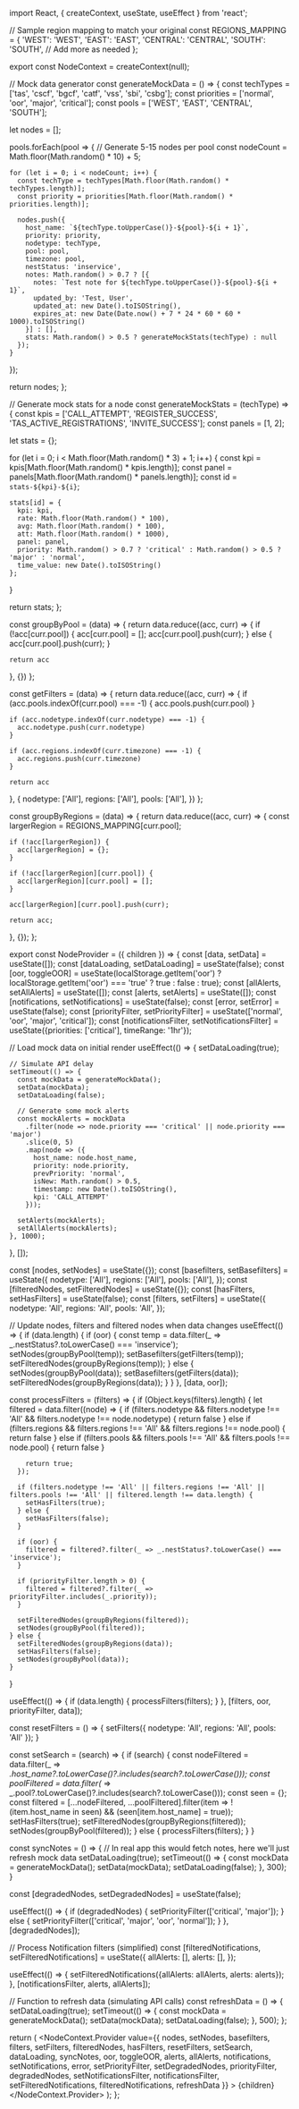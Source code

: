 import React, { createContext, useState, useEffect } from 'react';

// Sample region mapping to match your original
const REGIONS_MAPPING = {
  'WEST': 'WEST',
  'EAST': 'EAST',
  'CENTRAL': 'CENTRAL',
  'SOUTH': 'SOUTH',
  // Add more as needed
};

export const NodeContext = createContext(null);

// Mock data generator
const generateMockData = () => {
  const techTypes = ['tas', 'cscf', 'bgcf', 'catf', 'vss', 'sbi', 'csbg'];
  const priorities = ['normal', 'oor', 'major', 'critical'];
  const pools = ['WEST', 'EAST', 'CENTRAL', 'SOUTH'];
  
  let nodes = [];
  
  pools.forEach(pool => {
    // Generate 5-15 nodes per pool
    const nodeCount = Math.floor(Math.random() * 10) + 5;
    
    for (let i = 0; i < nodeCount; i++) {
      const techType = techTypes[Math.floor(Math.random() * techTypes.length)];
      const priority = priorities[Math.floor(Math.random() * priorities.length)];
      
      nodes.push({
        host_name: `${techType.toUpperCase()}-${pool}-${i + 1}`,
        priority: priority,
        nodetype: techType,
        pool: pool,
        timezone: pool,
        nestStatus: 'inservice',
        notes: Math.random() > 0.7 ? [{
          notes: `Test note for ${techType.toUpperCase()}-${pool}-${i + 1}`,
          updated_by: 'Test, User',
          updated_at: new Date().toISOString(),
          expires_at: new Date(Date.now() + 7 * 24 * 60 * 60 * 1000).toISOString()
        }] : [],
        stats: Math.random() > 0.5 ? generateMockStats(techType) : null
      });
    }
  });
  
  return nodes;
};

// Generate mock stats for a node
const generateMockStats = (techType) => {
  const kpis = ['CALL_ATTEMPT', 'REGISTER_SUCCESS', 'TAS_ACTIVE_REGISTRATIONS', 'INVITE_SUCCESS'];
  const panels = [1, 2];
  
  let stats = {};
  
  for (let i = 0; i < Math.floor(Math.random() * 3) + 1; i++) {
    const kpi = kpis[Math.floor(Math.random() * kpis.length)];
    const panel = panels[Math.floor(Math.random() * panels.length)];
    const id = `stats-${kpi}-${i}`;
    
    stats[id] = {
      kpi: kpi,
      rate: Math.floor(Math.random() * 100),
      avg: Math.floor(Math.random() * 100),
      att: Math.floor(Math.random() * 1000),
      panel: panel,
      priority: Math.random() > 0.7 ? 'critical' : Math.random() > 0.5 ? 'major' : 'normal',
      time_value: new Date().toISOString()
    };
  }
  
  return stats;
};

const groupByPool = (data) => {
  return data.reduce((acc, curr) => {
    if (!acc[curr.pool]) {
      acc[curr.pool] = [];
      acc[curr.pool].push(curr);
    } else {
      acc[curr.pool].push(curr);
    }

    return acc
  }, {})
};

const getFilters = (data) => {
  return data.reduce((acc, curr) => {
    if (acc.pools.indexOf(curr.pool) === -1) {
      acc.pools.push(curr.pool)
    }

    if (acc.nodetype.indexOf(curr.nodetype) === -1) {
      acc.nodetype.push(curr.nodetype)
    }

    if (acc.regions.indexOf(curr.timezone) === -1) {
      acc.regions.push(curr.timezone)
    }

    return acc
  }, {
    nodetype: ['All'],
    regions: ['All'],
    pools: ['All'],
  })
};

const groupByRegions = (data) => {
  return data.reduce((acc, curr) => {
    const largerRegion = REGIONS_MAPPING[curr.pool];

    if (!acc[largerRegion]) {
      acc[largerRegion] = {};
    }

    if (!acc[largerRegion][curr.pool]) {
      acc[largerRegion][curr.pool] = [];
    }

    acc[largerRegion][curr.pool].push(curr);

    return acc;
  }, {});
};

export const NodeProvider = ({ children }) => {
  const [data, setData] = useState([]);
  const [dataLoading, setDataLoading] = useState(false);
  const [oor, toggleOOR] = useState(localStorage.getItem('oor') ? localStorage.getItem('oor') === 'true' ? true : false : true);
  const [allAlerts, setAllAlerts] = useState([]);
  const [alerts, setAlerts] = useState([]);
  const [notifications, setNotifications] = useState(false);
  const [error, setError] = useState(false);
  const [priorityFilter, setPriorityFilter] = useState(['normal', 'oor', 'major', 'critical']);
  const [notificationsFilter, setNotificationsFilter] = useState({priorities: ['critical'], timeRange: '1hr'});

  // Load mock data on initial render
  useEffect(() => {
    setDataLoading(true);
    
    // Simulate API delay
    setTimeout(() => {
      const mockData = generateMockData();
      setData(mockData);
      setDataLoading(false);
      
      // Generate some mock alerts
      const mockAlerts = mockData
        .filter(node => node.priority === 'critical' || node.priority === 'major')
        .slice(0, 5)
        .map(node => ({
          host_name: node.host_name,
          priority: node.priority,
          prevPriority: 'normal',
          isNew: Math.random() > 0.5,
          timestamp: new Date().toISOString(),
          kpi: 'CALL_ATTEMPT'
        }));
      
      setAlerts(mockAlerts);
      setAllAlerts(mockAlerts);
    }, 1000);
  }, []);

  const [nodes, setNodes] = useState({});
  const [basefilters, setBasefilters] = useState({
    nodetype: ['All'],
    regions: ['All'],
    pools: ['All'],
  });
  const [filteredNodes, setFilteredNodes] = useState({});
  const [hasFilters, setHasFilters] = useState(false);
  const [filters, setFilters] = useState({
    nodetype: 'All',
    regions: 'All',
    pools: 'All',
  });

  // Update nodes, filters and filtered nodes when data changes
  useEffect(() => {
    if (data.length) {
      if (oor) {
        const temp = data.filter(_ => _.nestStatus?.toLowerCase() === 'inservice');
        setNodes(groupByPool(temp));
        setBasefilters(getFilters(temp));
        setFilteredNodes(groupByRegions(temp));
      } else {
        setNodes(groupByPool(data));
        setBasefilters(getFilters(data));
        setFilteredNodes(groupByRegions(data));
      }
    }
  }, [data, oor]);

  const processFilters = (filters) => {
    if (Object.keys(filters).length) {
      let filtered = data.filter((node) => {
        if (filters.nodetype && filters.nodetype !== 'All' && filters.nodetype !== node.nodetype) {
          return false
        } else if (filters.regions && filters.regions !== 'All' && filters.regions !== node.pool) {
          return false
        } else if (filters.pools && filters.pools !== 'All' && filters.pools !== node.pool) {
          return false
        }

        return true;
      });

      if (filters.nodetype !== 'All' || filters.regions !== 'All' || filters.pools !== 'All' || filtered.length !== data.length) {
        setHasFilters(true);
      } else {
        setHasFilters(false);
      }

      if (oor) {
        filtered = filtered?.filter(_ => _.nestStatus?.toLowerCase() === 'inservice');
      }

      if (priorityFilter.length > 0) {
        filtered = filtered?.filter(_ => priorityFilter.includes(_.priority));
      }

      setFilteredNodes(groupByRegions(filtered));
      setNodes(groupByPool(filtered));
    } else {
      setFilteredNodes(groupByRegions(data));
      setHasFilters(false);
      setNodes(groupByPool(data));
    }
  }

  useEffect(() => {
    if (data.length) {
      processFilters(filters);
    }
  }, [filters, oor, priorityFilter, data]);

  const resetFilters = () => {
    setFilters({ nodetype: 'All', regions: 'All', pools: 'All' });
  }

  const setSearch = (search) => {
    if (search) {
      const nodeFiltered = data.filter(_ => _.host_name?.toLowerCase()?.includes(search?.toLowerCase()));
      const poolFiltered = data.filter(_ => _.pool?.toLowerCase()?.includes(search?.toLowerCase()));
      const seen = {};
      const filtered = [...nodeFiltered, ...poolFiltered].filter(item => !(item.host_name in seen) && (seen[item.host_name] = true));
      setHasFilters(true);
      setFilteredNodes(groupByRegions(filtered));
      setNodes(groupByPool(filtered));
    } else {
      processFilters(filters);
    }
  }

  const syncNotes = () => {
    // In real app this would fetch notes, here we'll just refresh mock data
    setDataLoading(true);
    setTimeout(() => {
      const mockData = generateMockData();
      setData(mockData);
      setDataLoading(false);
    }, 300);
  }

  const [degradedNodes, setDegradedNodes] = useState(false);

  useEffect(() => {
    if (degradedNodes) {
      setPriorityFilter(['critical', 'major']);
    } else {
      setPriorityFilter(['critical', 'major', 'oor', 'normal']);
    }
  }, [degradedNodes]);

  // Process Notification filters (simplified)
  const [filteredNotifications, setFilteredNotifications] = useState({
    allAlerts: [],
    alerts: [],
  });

  useEffect(() => {
    setFilteredNotifications({allAlerts: allAlerts, alerts: alerts});
  }, [notificationsFilter, alerts, allAlerts]);

  // Function to refresh data (simulating API calls)
  const refreshData = () => {
    setDataLoading(true);
    setTimeout(() => {
      const mockData = generateMockData();
      setData(mockData);
      setDataLoading(false);
    }, 500);
  };

  return (
    <NodeContext.Provider 
      value={{ 
        nodes, 
        setNodes, 
        basefilters, 
        filters, 
        setFilters, 
        filteredNodes, 
        hasFilters, 
        resetFilters, 
        setSearch, 
        dataLoading, 
        syncNotes, 
        oor, 
        toggleOOR, 
        alerts, 
        allAlerts, 
        notifications, 
        setNotifications, 
        error, 
        setPriorityFilter, 
        setDegradedNodes, 
        priorityFilter, 
        degradedNodes, 
        setNotificationsFilter, 
        notificationsFilter, 
        setFilteredNotifications, 
        filteredNotifications,
        refreshData
      }}
    >
      {children}
    </NodeContext.Provider>
  );
};

